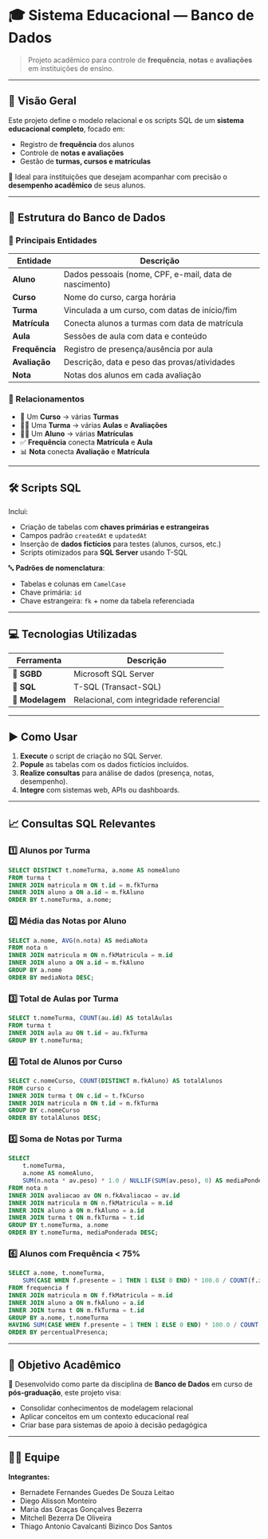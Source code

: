 
# 🎓 Sistema Educacional — Banco de Dados

> Projeto acadêmico para controle de **frequência**, **notas** e **avaliações** em instituições de ensino.

---

## 📌 Visão Geral

Este projeto define o modelo relacional e os scripts SQL de um **sistema educacional completo**, focado em:

- Registro de **frequência** dos alunos
- Controle de **notas e avaliações**
- Gestão de **turmas, cursos e matrículas**

📁 Ideal para instituições que desejam acompanhar com precisão o **desempenho acadêmico** de seus alunos.

---

## 🧱 Estrutura do Banco de Dados

### 🔹 Principais Entidades

| Entidade     | Descrição                                                                 |
|--------------|---------------------------------------------------------------------------|
| **Aluno**    | Dados pessoais (nome, CPF, e-mail, data de nascimento)                   |
| **Curso**    | Nome do curso, carga horária                                              |
| **Turma**    | Vinculada a um curso, com datas de início/fim                             |
| **Matrícula**| Conecta alunos a turmas com data de matrícula                             |
| **Aula**     | Sessões de aula com data e conteúdo                                       |
| **Frequência**| Registro de presença/ausência por aula                                   |
| **Avaliação**| Descrição, data e peso das provas/atividades                             |
| **Nota**     | Notas dos alunos em cada avaliação                                        |

### 🔗 Relacionamentos

- 📘 Um **Curso** → várias **Turmas**
- 🧑‍🏫 Uma **Turma** → várias **Aulas** e **Avaliações**
- 👨‍🎓 Um **Aluno** → várias **Matrículas**
- ✅ **Frequência** conecta **Matrícula** e **Aula**
- 📊 **Nota** conecta **Avaliação** e **Matrícula**

---

## 🛠️ Scripts SQL

Inclui:

- Criação de tabelas com **chaves primárias e estrangeiras**
- Campos padrão `createdAt` e `updatedAt`
- Inserção de **dados fictícios** para testes (alunos, cursos, etc.)
- Scripts otimizados para **SQL Server** usando T-SQL

🔤 **Padrões de nomenclatura**:
- Tabelas e colunas em `CamelCase`
- Chave primária: `id`
- Chave estrangeira: `fk` + nome da tabela referenciada

---

## 💻 Tecnologias Utilizadas

| Ferramenta     | Descrição                              |
|----------------|----------------------------------------|
| 🎯 **SGBD**     | Microsoft SQL Server                   |
| 🧾 **SQL**      | T-SQL (Transact-SQL)                   |
| 📐 **Modelagem**| Relacional, com integridade referencial|

---

## ▶️ Como Usar

1. **Execute** o script de criação no SQL Server.
2. **Popule** as tabelas com os dados fictícios incluídos.
3. **Realize consultas** para análise de dados (presença, notas, desempenho).
4. **Integre** com sistemas web, APIs ou dashboards.

---

## 📈 Consultas SQL Relevantes

### 1️⃣ Alunos por Turma
```sql
SELECT DISTINCT t.nomeTurma, a.nome AS nomeAluno
FROM turma t
INNER JOIN matricula m ON t.id = m.fkTurma
INNER JOIN aluno a ON a.id = m.fkAluno
ORDER BY t.nomeTurma, a.nome;
```

### 2️⃣ Média das Notas por Aluno
```sql
SELECT a.nome, AVG(n.nota) AS mediaNota
FROM nota n
INNER JOIN matricula m ON n.fkMatricula = m.id
INNER JOIN aluno a ON a.id = m.fkAluno
GROUP BY a.nome
ORDER BY mediaNota DESC;
```

### 3️⃣ Total de Aulas por Turma
```sql
SELECT t.nomeTurma, COUNT(au.id) AS totalAulas
FROM turma t
INNER JOIN aula au ON t.id = au.fkTurma
GROUP BY t.nomeTurma;
```

### 4️⃣ Total de Alunos por Curso
```sql
SELECT c.nomeCurso, COUNT(DISTINCT m.fkAluno) AS totalAlunos
FROM curso c
INNER JOIN turma t ON c.id = t.fkCurso
INNER JOIN matricula m ON t.id = m.fkTurma
GROUP BY c.nomeCurso
ORDER BY totalAlunos DESC;
```

### 5️⃣ Soma de Notas por Turma
```sql
SELECT 
    t.nomeTurma,
    a.nome AS nomeAluno,
    SUM(n.nota * av.peso) * 1.0 / NULLIF(SUM(av.peso), 0) AS mediaPonderada
FROM nota n
INNER JOIN avaliacao av ON n.fkAvaliacao = av.id
INNER JOIN matricula m ON n.fkMatricula = m.id
INNER JOIN aluno a ON m.fkAluno = a.id
INNER JOIN turma t ON m.fkTurma = t.id
GROUP BY t.nomeTurma, a.nome
ORDER BY t.nomeTurma, mediaPonderada DESC;
```

### 6️⃣ Alunos com Frequência < 75%
```sql
SELECT a.nome, t.nomeTurma,
    SUM(CASE WHEN f.presente = 1 THEN 1 ELSE 0 END) * 100.0 / COUNT(f.id) AS percentualPresenca
FROM frequencia f
INNER JOIN matricula m ON f.fkMatricula = m.id
INNER JOIN aluno a ON m.fkAluno = a.id
INNER JOIN turma t ON m.fkTurma = t.id
GROUP BY a.nome, t.nomeTurma
HAVING SUM(CASE WHEN f.presente = 1 THEN 1 ELSE 0 END) * 100.0 / COUNT(f.id) < 75
ORDER BY percentualPresenca;
```

---

## 🎯 Objetivo Acadêmico

📘 Desenvolvido como parte da disciplina de **Banco de Dados** em curso de **pós-graduação**, este projeto visa:

- Consolidar conhecimentos de modelagem relacional
- Aplicar conceitos em um contexto educacional real
- Criar base para sistemas de apoio à decisão pedagógica

---

## 👨‍💻 Equipe

**Integrantes:**
- Bernadete Fernandes Guedes De Souza Leitao  
- Diego Alisson Monteiro  
- Maria das Graças Gonçalves Bezerra  
- Mitchell Bezerra De Oliveira  
- Thiago Antonio Cavalcanti Bizinco Dos Santos

